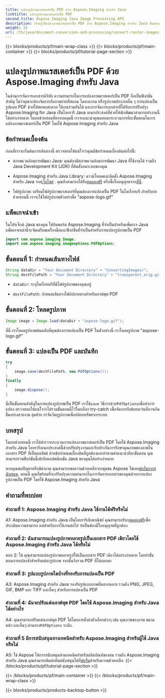```yaml
---
title: แปลงรูปภาพแรสเตอร์เป็น PDF ด้วย Aspose.Imaging สำหรับ Java
linktitle: แปลงรูปภาพแรสเตอร์เป็น PDF
second_title: Aspose.Imaging Java Image Processing API
description: เรียนรู้วิธีแปลงภาพแรสเตอร์เป็น PDF ด้วย Aspose.Imaging สำหรับ Java ขั้นตอนง่ายๆ เพื่อผลลัพธ์คุณภาพสูง
weight: 15
url: /th/java/document-conversion-and-processing/convert-raster-images-to-pdf/
---
```


{{< blocks/products/pf/main-wrap-class >}}
{{< blocks/products/pf/main-container >}}
{{< blocks/products/pf/tutorial-page-section >}}

# แปลงรูปภาพแรสเตอร์เป็น PDF ด้วย Aspose.Imaging สำหรับ Java

ในด้านการจัดการเอกสารดิจิทัล ความสามารถในการแปลงภาพแรสเตอร์เป็น PDF ถือเป็นฟังก์ชันสำคัญ ไม่ว่าคุณจะต้องจัดการกับภาพถ่ายที่สแกน ไดอะแกรม หรือรูปภาพประเภทอื่น ๆ การแปลงเป็นรูปแบบ PDF ช่วยให้พกพาสะดวก ใช้งานร่วมกันได้ และการจัดการเอกสารที่ได้รับการปรับปรุง Aspose.Imaging for Java เป็นไลบรารี Java อเนกประสงค์ที่ช่วยให้นักพัฒนาสามารถทำงานนี้ได้อย่างง่ายดาย ในบทช่วยสอนที่ครอบคลุมนี้ เราจะแนะนำคุณตลอดกระบวนการทีละขั้นตอนในการแปลงภาพแรสเตอร์เป็น PDF โดยใช้ Aspose.Imaging สำหรับ Java

## ข้อกำหนดเบื้องต้น

ก่อนที่เราจะเริ่มต้นการเดินทางนี้ ตรวจสอบให้แน่ใจว่าคุณมีข้อกำหนดเบื้องต้นต่อไปนี้:

- สภาพแวดล้อมการพัฒนา Java: คุณต้องมีสภาพแวดล้อมการพัฒนา Java ที่ใช้งานได้ รวมถึง Java Development Kit (JDK) ที่ติดตั้งบนระบบของคุณ

-  Aspose.Imaging สำหรับ Java Library: ดาวน์โหลดและติดตั้ง Aspose.Imaging สำหรับ Java จาก[เว็บไซต์](https://releases.aspose.com/imaging/java/) . คุณยังสามารถได้รับ[ทดลองฟรี](https://releases.aspose.com/) หรือซื้อใบอนุญาตจาก[ที่นี่](https://purchase.aspose.com/buy).

- ไฟล์รูปภาพ: เตรียมไฟล์รูปภาพแรสเตอร์ที่คุณต้องการแปลงเป็น PDF ในไดเร็กทอรี สำหรับบทช่วยสอนนี้ เราจะใช้ไฟล์รูปภาพตัวอย่างชื่อ "aspose-logo.gif"

## แพ็คเกจนำเข้า

ในโปรเจ็กต์ Java ของคุณ ให้อิมพอร์ต Aspose.Imaging ที่จำเป็นสำหรับแพ็คเกจ Java แพ็คเกจเหล่านี้จะจัดเตรียมเครื่องมือและฟังก์ชันที่จำเป็นสำหรับการแปลงรูปภาพเป็น PDF

```java
import com.aspose.imaging.Image;
import com.aspose.imaging.imageoptions.PdfOptions;
```

## ขั้นตอนที่ 1: กำหนดเส้นทางไฟล์

```java
String dataDir = "Your Document Directory" + "ConvertingImages/";
String destFilePath = "Your Document Directory" + "transparent_orig.gif.pdf";
```

- `dataDir`: ระบุไดเร็กทอรีที่มีไฟล์รูปภาพของคุณอยู่

- `destFilePath`: กำหนดเส้นทางไฟล์ปลายทางสำหรับเอาต์พุต PDF

## ขั้นตอนที่ 2: โหลดรูปภาพ

```java
Image image = Image.load(dataDir + "aspose-logo.gif");
```

ที่นี่ เราโหลดรูปภาพต้นฉบับที่คุณต้องการแปลงเป็น PDF ในตัวอย่างนี้ เราโหลดรูปภาพ "aspose-logo.gif"

## ขั้นตอนที่ 3: แปลงเป็น PDF และบันทึก

```java
try
{
    image.save(destFilePath, new PdfOptions());
}
finally
{
    image.dispose();
}
```

 นี่เป็นขั้นตอนสำคัญในการแปลงรูปภาพเป็น PDF เราใช้`save` วิธีการด้วย`PdfOptions`เพื่อทำการแปลง ตรวจสอบให้แน่ใจว่าได้รวมขั้นตอนนี้ไว้ในบล็อก try-catch เพื่อจัดการกับข้อยกเว้นที่อาจเกิดขึ้นอย่างสวยงาม สุดท้าย กำจัดวัตถุรูปภาพเพื่อปล่อยทรัพยากรระบบ

## บทสรุป

ในบทช่วยสอนนี้ เราได้สำรวจกระบวนการแปลงภาพแรสเตอร์เป็น PDF โดยใช้ Aspose.Imaging สำหรับ Java ไลบรารีอเนกประสงค์นี้ช่วยปรับปรุงงานและรับประกันการรักษาคุณภาพของภาพในเอกสาร PDF ที่เป็นผลลัพธ์ ด้วยข้อกำหนดเบื้องต้นที่ถูกต้องและทำตามคำแนะนำทีละขั้นตอน คุณสามารถรวมฟังก์ชันนี้เข้ากับแอปพลิเคชัน Java ของคุณได้อย่างง่ายดาย

 หากคุณพบปัญหาหรือมีคำถาม คุณสามารถขอความช่วยเหลือจากชุมชน Aspose ได้เลย[ฟอรั่มการสนับสนุน](https://forum.aspose.com/). ตอนนี้ คุณก็พร้อมที่จะปรับปรุงความสามารถในการจัดการเอกสารของคุณด้วยการแปลงรูปภาพเป็น PDF โดยใช้ Aspose.Imaging สำหรับ Java

## คำถามที่พบบ่อย

### คำถามที่ 1: Aspose.Imaging สำหรับ Java ใช้งานได้ฟรีหรือไม่

 A1: Aspose.Imaging สำหรับ Java เป็นไลบรารีเชิงพาณิชย์ คุณสามารถรับก[ทดลองฟรี](https://releases.aspose.com/)เพื่อประเมินความสามารถ แต่สำหรับการใช้งานต่อไป จำเป็นต้องมีใบอนุญาตที่ถูกต้อง

### คำถามที่ 2: ฉันสามารถแปลงรูปภาพหลายรูปเป็นเอกสาร PDF เดียวโดยใช้ Aspose.Imaging สำหรับ Java ได้หรือไม่

ตอบ 2: ได้ คุณสามารถแปลงรูปภาพหลายรูปให้เป็นเอกสาร PDF เดียวได้อย่างง่ายดาย โดยทำขั้นตอนการแปลงซ้ำสำหรับแต่ละรูปภาพ จากนั้นจึงรวม PDF ที่ได้ออกมา

### คำถามที่ 3: รูปแบบรูปภาพใดบ้างที่รองรับการแปลงเป็น PDF

A3: Aspose.Imaging สำหรับ Java รองรับรูปแบบภาพที่หลากหลาย รวมถึง PNG, JPEG, GIF, BMP และ TIFF และอื่นๆ สำหรับการแปลงเป็น PDF

### คำถามที่ 4: ฉันจะปรับแต่งเอาต์พุต PDF โดยใช้ Aspose.Imaging สำหรับ Java ได้อย่างไร

 A4: คุณสามารถปรับแต่งเอาต์พุต PDF ได้โดยการตั้งค่าตัวเลือกต่างๆ เช่น คุณภาพของภาพ ขนาดหน้า และอื่นๆ ผ่านทาง`PdfOptions` ระดับ.

### คำถามที่ 5 มีการสนับสนุนทางเทคนิคสำหรับ Aspose.Imaging สำหรับผู้ใช้ Java หรือไม่

 A5: ใช่ Aspose ให้การสนับสนุนด้านเทคนิคสำหรับผลิตภัณฑ์ของตน รวมถึง Aspose.Imaging สำหรับ Java คุณสามารถติดต่อทีมสนับสนุนได้ที่[ฟอรั่ม](https://forum.aspose.com/)สำหรับความช่วยเหลือ.
{{< /blocks/products/pf/tutorial-page-section >}}

{{< /blocks/products/pf/main-container >}}
{{< /blocks/products/pf/main-wrap-class >}}

{{< blocks/products/products-backtop-button >}}
